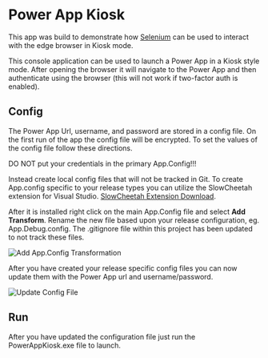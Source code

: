 # Power App Kiosk
This app was build to demonstrate how [Selenium](https://www.selenium.dev/) can be used to interact with the edge browser in Kiosk mode.

This console application can be used to launch a Power App in a Kiosk style mode.  After opening the browser it will navigate to the Power App and then authenticate using the browser (this will not work if two-factor auth is enabled).

## Config
The Power App Url, username, and password are stored in a config file.  On the first run of the app the config file will be encrypted.  To set the values of the config file follow these directions.

DO NOT put your credentials in the primary App.Config!!! 

Instead create local config files that will not be tracked in Git.  To create App.config specific to your release types you can utilize the SlowCheetah extension for Visual Studio. [SlowCheetah Extension Download](https://marketplace.visualstudio.com/items?itemName=vscps.SlowCheetah-XMLTransforms).  

After it is installed right click on the main App.Config file and select **Add Transform**.  Rename the new file based upon your release configuration, eg. App.Debug.config.  The .gitignore file within this project has been updated to not track these files.

![Add App.Config Transformation](https://user-images.githubusercontent.com/7444929/152234439-1aa19037-573c-44c5-8efd-9ff7ce84016e.png)

After you have created your release specific config files you can now update them with the Power App url and username/password.

![Update Config File](https://user-images.githubusercontent.com/7444929/152234796-395c6d7a-8ccd-4581-9f96-339679cbb03d.png)

## Run
After you have updated the configuration file just run the PowerAppKiosk.exe file to launch.

